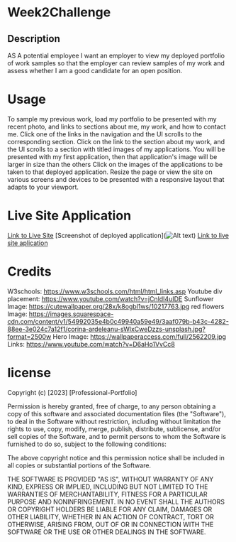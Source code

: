# Week2Challenge

## Description
AS A potential employee I want an employer to view my deployed portfolio of work samples so that the employer can review samples of my work and assess whether I am a good candidate for an open position.

# Usage

To sample my previous work, load my portfolio to be presented with my recent photo, and links to sections about me, my work, and how to contact me.
Click one of the links in the navigation and the UI scrolls to the corresponding section.
Click on the link to the section about my work, and the UI scrolls to a section with titled images of my applications.
You will be presented with my first application, then that application's image will be larger in size than the others
Click on the images of the applications to be taken to that deployed application.
Resize the page or view the site on various screens and devices to be presented with a responsive layout that adapts to your viewport.

# Live Site Application
[Link to Live Site](https://mcalvario.github.io/Week2Challenge/)
[Screenshot of deployed application](![Alt text](<Assets/Screenshot (62).png>))
[Link to live site aplication]()

# Credits
W3schools: https://www.w3schools.com/html/html_links.asp
Youtube div placement: https://www.youtube.com/watch?v=jCnldI4uIDE
Sunflower Image: https://cutewallpaper.org/28x/k8ogbl1ws/10217763.jpg
red flowers Image: https://images.squarespace-cdn.com/content/v1/54992035e4b0c49940a59e49/3aaf079b-b43c-4282-88ee-3e024c7a12f1/corina-ardeleanu-sWlxCweDzzs-unsplash.jpg?format=2500w
Hero Image: https://wallpaperaccess.com/full/2562209.jpg
Links: https://www.youtube.com/watch?v=D6aHo1VvCc8


# license

Copyright (c) [2023] [Professional-Portfolio]

Permission is hereby granted, free of charge, to any person obtaining a copy
of this software and associated documentation files (the "Software"), to deal
in the Software without restriction, including without limitation the rights
to use, copy, modify, merge, publish, distribute, sublicense, and/or sell
copies of the Software, and to permit persons to whom the Software is
furnished to do so, subject to the following conditions:

The above copyright notice and this permission notice shall be included in all
copies or substantial portions of the Software.

THE SOFTWARE IS PROVIDED "AS IS", WITHOUT WARRANTY OF ANY KIND, EXPRESS OR
IMPLIED, INCLUDING BUT NOT LIMITED TO THE WARRANTIES OF MERCHANTABILITY,
FITNESS FOR A PARTICULAR PURPOSE AND NONINFRINGEMENT. IN NO EVENT SHALL THE
AUTHORS OR COPYRIGHT HOLDERS BE LIABLE FOR ANY CLAIM, DAMAGES OR OTHER
LIABILITY, WHETHER IN AN ACTION OF CONTRACT, TORT OR OTHERWISE, ARISING FROM,
OUT OF OR IN CONNECTION WITH THE SOFTWARE OR THE USE OR OTHER DEALINGS IN THE
SOFTWARE.



